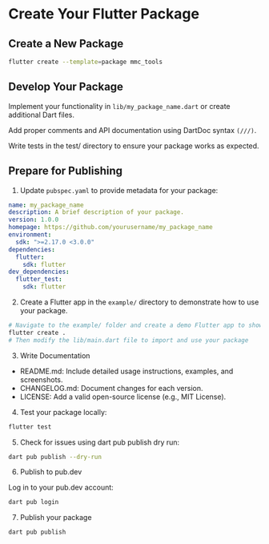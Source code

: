 # Create Your Flutter Package

## Create a New Package

```bash
flutter create --template=package mmc_tools
```

## Develop Your Package

Implement your functionality in `lib/my_package_name.dart` or create additional Dart files.

Add proper comments and API documentation using DartDoc syntax `(///)`.

Write tests in the test/ directory to ensure your package works as expected.

## Prepare for Publishing

1. Update `pubspec.yaml` to provide metadata for your package:

```yaml
name: my_package_name
description: A brief description of your package.
version: 1.0.0
homepage: https://github.com/yourusername/my_package_name
environment:
  sdk: ">=2.17.0 <3.0.0"
dependencies:
  flutter:
    sdk: flutter
dev_dependencies:
  flutter_test:
    sdk: flutter

```

2. Create a Flutter app in the `example/` directory to demonstrate how to use your package.

```bash
# Navigate to the example/ folder and create a demo Flutter app to showcase how to use your package. Run:
flutter create .
# Then modify the lib/main.dart file to import and use your package
```

3. Write Documentation

* README.md: Include detailed usage instructions, examples, and screenshots.
* CHANGELOG.md: Document changes for each version.
* LICENSE: Add a valid open-source license (e.g., MIT License).

4. Test your package locally:

```bash
flutter test
```

5. Check for issues using dart pub publish dry run:

```bash
dart pub publish --dry-run
```

6. Publish to pub.dev

Log in to your pub.dev account:

```bash
dart pub login
```

7. Publish your package

```bash
dart pub publish
```

